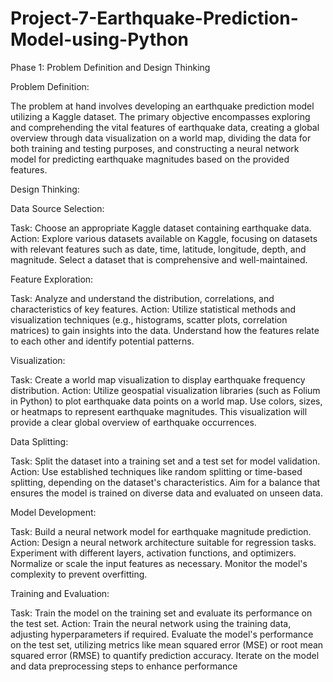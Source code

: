 # Project-7-Earthquake-Prediction-Model-using-Python
Phase 1: Problem Definition and Design Thinking

Problem Definition:

The problem at hand involves developing an earthquake prediction model utilizing a Kaggle dataset. The primary objective encompasses exploring and comprehending the vital features of earthquake data, creating a global overview through data visualization on a world map, dividing the data for both training and testing purposes, and constructing a neural network model for predicting earthquake magnitudes based on the provided features.

Design Thinking:

Data Source Selection:

Task: Choose an appropriate Kaggle dataset containing earthquake data.
Action: Explore various datasets available on Kaggle, focusing on datasets with relevant features such as date, time, latitude, longitude, depth, and magnitude. Select a dataset that is comprehensive and well-maintained.

Feature Exploration:

Task: Analyze and understand the distribution, correlations, and characteristics of key features.
Action: Utilize statistical methods and visualization techniques (e.g., histograms, scatter plots, correlation matrices) to gain insights into the data. Understand how the features relate to each other and identify potential patterns.

Visualization:

Task: Create a world map visualization to display earthquake frequency distribution.
Action: Utilize geospatial visualization libraries (such as Folium in Python) to plot earthquake data points on a world map. Use colors, sizes, or heatmaps to represent earthquake magnitudes. This visualization will provide a clear global overview of earthquake occurrences.

Data Splitting:

Task: Split the dataset into a training set and a test set for model validation.
Action: Use established techniques like random splitting or time-based splitting, depending on the dataset's characteristics. Aim for a balance that ensures the model is trained on diverse data and evaluated on unseen data.

Model Development:

Task: Build a neural network model for earthquake magnitude prediction.
Action: Design a neural network architecture suitable for regression tasks. Experiment with different layers, activation functions, and optimizers. Normalize or scale the input features as necessary. Monitor the model's complexity to prevent overfitting.

Training and Evaluation:

Task: Train the model on the training set and evaluate its performance on the test set.
Action: Train the neural network using the training data, adjusting hyperparameters if required. Evaluate the model's performance on the test set, utilizing metrics like mean squared error (MSE) or root mean squared error (RMSE) to quantify prediction accuracy. Iterate on the model and data preprocessing steps to enhance performance